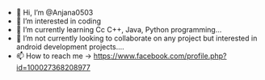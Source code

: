 - 👋 Hi, I’m @Anjana0503
- 👀 I’m interested in coding
- 🌱 I’m currently learning Cc C++, Java, Python programming...
- 💞️ I’m not currently looking to collaborate on any project but interested in android development projects....
- 📫 How to reach me -> https://www.facebook.com/profile.php?id=100027368208977

<!---
Anjana0503/Anjana0503 is a ✨ special ✨ repository because its `README.md` (this file) appears on your GitHub profile.
You can click the Preview link to take a look at your changes.
--->
